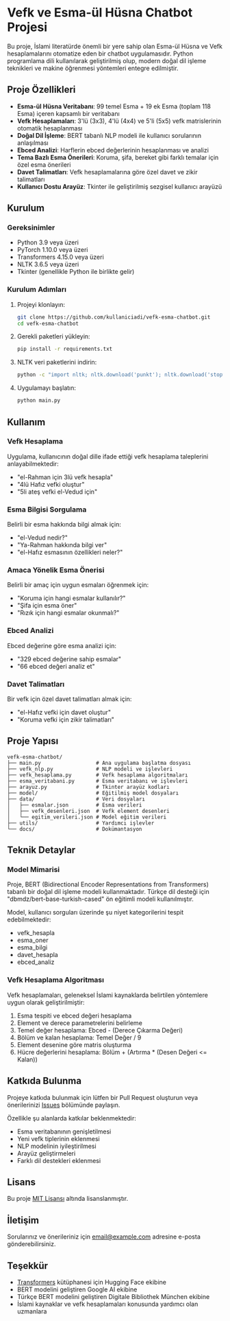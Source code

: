 # Vefk ve Esma-ül Hüsna Chatbot Projesi

Bu proje, İslami literatürde önemli bir yere sahip olan Esma-ül Hüsna ve Vefk hesaplamalarını otomatize eden bir chatbot uygulamasıdır. Python programlama dili kullanılarak geliştirilmiş olup, modern doğal dil işleme teknikleri ve makine öğrenmesi yöntemleri entegre edilmiştir.

## Proje Özellikleri

- **Esma-ül Hüsna Veritabanı**: 99 temel Esma + 19 ek Esma (toplam 118 Esma) içeren kapsamlı bir veritabanı
- **Vefk Hesaplamaları**: 3'lü (3x3), 4'lü (4x4) ve 5'li (5x5) vefk matrislerinin otomatik hesaplanması
- **Doğal Dil İşleme**: BERT tabanlı NLP modeli ile kullanıcı sorularının anlaşılması
- **Ebced Analizi**: Harflerin ebced değerlerinin hesaplanması ve analizi
- **Tema Bazlı Esma Önerileri**: Koruma, şifa, bereket gibi farklı temalar için özel esma önerileri
- **Davet Talimatları**: Vefk hesaplamalarına göre özel davet ve zikir talimatları
- **Kullanıcı Dostu Arayüz**: Tkinter ile geliştirilmiş sezgisel kullanıcı arayüzü

## Kurulum

### Gereksinimler

- Python 3.9 veya üzeri
- PyTorch 1.10.0 veya üzeri
- Transformers 4.15.0 veya üzeri
- NLTK 3.6.5 veya üzeri
- Tkinter (genellikle Python ile birlikte gelir)

### Kurulum Adımları

1. Projeyi klonlayın:
   ```bash
   git clone https://github.com/kullaniciadi/vefk-esma-chatbot.git
   cd vefk-esma-chatbot
   ```

2. Gerekli paketleri yükleyin:
   ```bash
   pip install -r requirements.txt
   ```

3. NLTK veri paketlerini indirin:
   ```bash
   python -c "import nltk; nltk.download('punkt'); nltk.download('stopwords')"
   ```

4. Uygulamayı başlatın:
   ```bash
   python main.py
   ```

## Kullanım

### Vefk Hesaplama

Uygulama, kullanıcının doğal dille ifade ettiği vefk hesaplama taleplerini anlayabilmektedir:

- "el-Rahman için 3lü vefk hesapla"
- "4lü Hafız vefki oluştur"
- "5li ateş vefki el-Vedud için"

### Esma Bilgisi Sorgulama

Belirli bir esma hakkında bilgi almak için:

- "el-Vedud nedir?"
- "Ya-Rahman hakkında bilgi ver"
- "el-Hafız esmasının özellikleri neler?"

### Amaca Yönelik Esma Önerisi

Belirli bir amaç için uygun esmaları öğrenmek için:

- "Koruma için hangi esmalar kullanılır?"
- "Şifa için esma öner"
- "Rızık için hangi esmalar okunmalı?"

### Ebced Analizi

Ebced değerine göre esma analizi için:

- "329 ebced değerine sahip esmalar"
- "66 ebced değeri analiz et"

### Davet Talimatları

Bir vefk için özel davet talimatları almak için:

- "el-Hafız vefki için davet oluştur"
- "Koruma vefki için zikir talimatları"

## Proje Yapısı

```
vefk-esma-chatbot/
├── main.py                  # Ana uygulama başlatma dosyası
├── vefk_nlp.py              # NLP modeli ve işlevleri
├── vefk_hesaplama.py        # Vefk hesaplama algoritmaları
├── esma_veritabani.py       # Esma veritabanı ve işlevleri
├── arayuz.py                # Tkinter arayüz kodları
├── model/                   # Eğitilmiş model dosyaları
├── data/                    # Veri dosyaları
│   ├── esmalar.json         # Esma verileri
│   ├── vefk_desenleri.json  # Vefk element desenleri
│   └── egitim_verileri.json # Model eğitim verileri
├── utils/                   # Yardımcı işlevler
└── docs/                    # Dokümantasyon
```

## Teknik Detaylar

### Model Mimarisi

Proje, BERT (Bidirectional Encoder Representations from Transformers) tabanlı bir doğal dil işleme modeli kullanmaktadır. Türkçe dil desteği için "dbmdz/bert-base-turkish-cased" ön eğitimli modeli kullanılmıştır.

Model, kullanıcı sorguları üzerinde şu niyet kategorilerini tespit edebilmektedir:
- vefk_hesapla
- esma_oner
- esma_bilgi
- davet_hesapla
- ebced_analiz

### Vefk Hesaplama Algoritması

Vefk hesaplamaları, geleneksel İslami kaynaklarda belirtilen yöntemlere uygun olarak geliştirilmiştir:

1. Esma tespiti ve ebced değeri hesaplama
2. Element ve derece parametrelerini belirleme
3. Temel değer hesaplama: Ebced - (Derece Çıkarma Değeri)
4. Bölüm ve kalan hesaplama: Temel Değer / 9
5. Element desenine göre matris oluşturma
6. Hücre değerlerini hesaplama: Bölüm + (Artırma * (Desen Değeri <= Kalan))

## Katkıda Bulunma

Projeye katkıda bulunmak için lütfen bir Pull Request oluşturun veya önerilerinizi [Issues](https://github.com/kullaniciadi/vefk-esma-chatbot/issues) bölümünde paylaşın.

Özellikle şu alanlarda katkılar beklenmektedir:
- Esma veritabanının genişletilmesi
- Yeni vefk tiplerinin eklenmesi
- NLP modelinin iyileştirilmesi
- Arayüz geliştirmeleri
- Farklı dil destekleri eklenmesi

## Lisans

Bu proje [MIT Lisansı](LICENSE) altında lisanslanmıştır.

## İletişim

Sorularınız ve önerileriniz için [email@example.com](mailto:email@example.com) adresine e-posta gönderebilirsiniz.

## Teşekkür

- [Transformers](https://github.com/huggingface/transformers) kütüphanesi için Hugging Face ekibine
- BERT modelini geliştiren Google AI ekibine
- Türkçe BERT modelini geliştiren Digitale Bibliothek München ekibine
- İslami kaynaklar ve vefk hesaplamaları konusunda yardımcı olan uzmanlara 